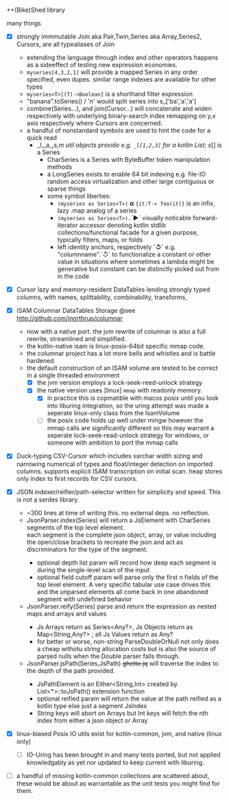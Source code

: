 ++(Bike)Shed library

many things

* [x] strongly immmutable Join aka Pair,Twin,Series aka Array,Series2, Cursors, are all typealiases of Join
    * extending the language through index and other operators happens as a sideeffect of testing new expression
      economies.

    - `myseries[4,3,2,1]` will provide a mapped Series in any order specified, even dupes. similar range indexes are
      available for other types
    - `myseries<T>[(T)->Boolean]` is a shorthand filter expression
    - "banana".toSeries() / 'n' would split series into s_['ba','a','a']
    - combine(Series...), and join(Cursor...) will concatenate and widen respectively with underlying binary-search
      index remapping on y,x axis respectively where Cursors are concerned.
    - a handful of nonstandard symbols are used to hint the code for a quick read
        * _l,_a,_s,_m util objects provide e.g. `_l[1,2,3]` for a kotlin List; s_[] is a Series
            * CharSeries is a Series<Char> with ByteBuffer token manipulation methods
            * a LongSeries<T> exists to enable 64 bit indexing e.g. file-IO random access virtualization and other large
              contiguous or sparse things
            * some symbol liberties:
                - `(myseries as Series<T>)` __α__ `{it:T-> foo(it)}` is an infix, lazy .map analog of a series
                - `(myseries as Series<T>).`\`▶\` visually noticable forward-iterator accessor denoting kotlin stdlib
                  collections/functional facade for a given purpose, typically filters, maps, or folds
                - left identity anchors, respectively __\`↺\`__ e.g. "columnname".\`↺\` to functionalize a constant or
                  other
                  value in situations where sometimes a lambda might be generative but constant can be distinctly picked
                  out
                  from in the code

* [x] Cursor lazy and memory-resident DataTables lending strongly typed columns, with names, splittability,
  combinability, transforms,

* [x] ISAM Columnar DataTables Storage @see http://github.com/jnorthrup/columnar
    - now with a native port. the jvm rewrite of columnar is also a full rewrite, streamlined and simplified.
    - the kotlin-native isam is linux-posix-64bit specific mmap code.
    - the columnar project has a lot more bells and whistles and is battle hardened
    - the default construction of an ISAM volume are tested to be correct in a single threaded environment
        - [x] the jvm version employs a lock-seek-reed-unlock strategy
        - [x] the native version uses [linux] `mmap` with readonly memory.
            - [x] in practice this is copmatible with macos posix until you look into liburing integration, so the uring
              attempt was made a seperate linux-only class from the IsamVolume
            - [ ] the posix code holds up well under mingw however the mmap calls are significantly different so this
              may warrant a seperate lock-seek-read-unlock strategy for windows, or someone with ambition to port the
              mmap calls

* [x] Duck-typing CSV-Cursor which includes varchar
  width sizing and narrowing numerical of types and float/integer detection on imported columns. supports
  explicit ISAM transcription on initial scan. heap stores only index to first records for CSV cursors.


* [x] JSON indexer/reifier/path-selector written for simplicity and speed. This is not a serdes library.
    * ~300 lines at time of writing this. no external deps. no reflection.
    * JsonParser.index(Series<Char>) will return a JsElement with CharSeries segments of the top level element.  
      each segment is the complete json object, array, or value including the open/close brackets to recreate
      the json and act as discriminators for the type of the segment.
        * optional depth list param will record how deep each segment is during the single-level scan of the input
        * optional field cutoff param will parse only the first n fields of the top level element. A very specific
          tabular use case drives this and the unparsed elements all come back in one abandoned segment with undefined
          behavior
    * JsonParser.reify(Series<Char>) parse and return the expression as nested maps and arrays and values
        * Js Arrays return as Series<Any?>, Js Objects return as Map<String,Any?> ; all Js Values return as Any?
        * for better or worse, non-string ParseDoubleOrNull not only does a cheap withotu string allocation costs but is
          also the source of parsed nulls when the Double parser falls through.
    * JsonParser.jsPath(Series<Char>,JsPath) ~~ghetto jq~~ will traverse the index to the depth of the path provided.
        * JsPathElement is an Either<String,Int> created by List<*>::toJsPath() extension function
        * optional reified param will return the value at the path reified as a kotlin type else just a segment JsIndex
        * String keys will abort on Arrays but Int keys will fetch the nth index from either a json object or Array


* [x] linux-biased Posix IO utils exist for kotlin-common, jvm, and native (linux only)
    * [ ] IO-Uring has been brought in and many tests ported, but not applied knowledgably as yet nor updated to keep
      current with liburing.


* [ ]  a handful of missing kotlin-common collections are scattered about, these would be about as warrantable as the
  unit
  tests you might find for them.